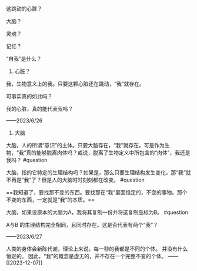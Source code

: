 这跳动的心脏？

大脑？

灵魂？

记忆？

“自我”是什么？

1. 心脏？

我，生物意义上的我。只要这颗心脏还在跳动，“我”就存在。

可事实真的如此吗？

我的心脏，真的能代表我吗？

——2023/6/26

1. 大脑

大脑，人的所谓“意识”的主体。只要大脑存在，“我”就存在。可是作为生物，“我”真的能够脱离肉体吗？或说，脱离了生物定义中所包含的“肉体”，我还是我吗？ #question

  

大脑，指的它特定的生理结构吗？如果是，那么只要生理结构发生变化，那“我”就不再是“我”了？但是人的大脑时时刻刻都在改变。 #question

==我知道了，要找那不变的东西。要找那在“我”里面恒定的，不变的事物。那个不变的东西，一定就是“我”的本质。==

  

大脑，如果设原本的大脑为A，我将其复制一份并将这复制品标为B。 #question

A与B 的生理结构完全相同，且同时存在。这是否代表有两个“我”？

——2023/6/27



人类的身体会新陈代谢，理论上来说，每一秒的我都是不同的个体。
并没有什么恒定的。
因此，“我”的概念是虚无的，并不存在一个完整不变的个体。
——[[2023-12-07]]
